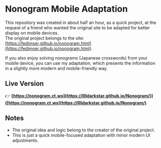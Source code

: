 # Nonogram Mobile Adaptation

This repository was created in about half an hour, as a quick project, at the request of a friend who wanted the original site to be adapted for better display on mobile devices.  
The original project belongs to the site: [https://fedimser.github.io/nonogram.html](https://fedimser.github.io/nonogram.html).

If you also enjoy solving nonograms (Japanese crosswords) from your mobile device, you can use my adaptation, which presents the information in a slightly more modern and mobile-friendly way.

## Live Version
  
👉 **[https://nonogram.ct.ws](https://lllldarkstar.github.io/Nonogram/)]([https://nonogram.ct.ws](https://lllldarkstar.github.io/Nonogram/)**

## Notes

- The original idea and logic belong to the creator of the original project.
- This is just a quick mobile-focused adaptation with minor modern UI adjustments.
